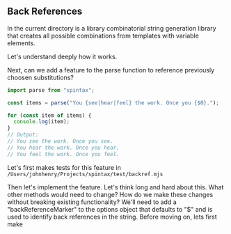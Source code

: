 ## Back References

In the current directory is a library combinatorial string generation library that creates all possible combinations from templates with variable elements.

Let's understand deeply how it works.

Next, can we add a feature to the parse function to reference previously choosen substitutions?

```javascript
import parse from "spintax";

const items = parse("You {see|hear|feel} the work. Once you {$0}.");

for (const item of items) {
  console.log(item);
}
// Output:
// You see the work. Once you see.
// You hear the work. Once you hear.
// You feel the work. Once you feel.
```

Let's first makes tests for this feature in `/Users/johnhenry/Projects/spintax/test/backref.mjs`

Then let's implement the feature.
Let's think long and hard about this.
What other methods would need to change?
How do we make these changes without breaking existing functionality?
We'll need to add a "backReferenceMarker" to the options object that defaults to "$" and is used to identify back references in the string.
Before moving on, lets first make
